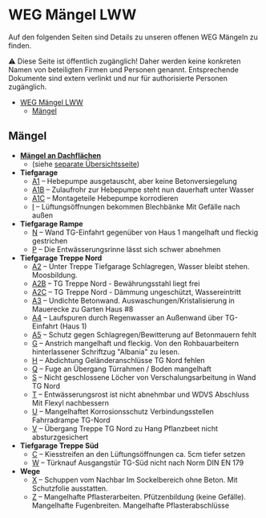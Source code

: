 # WEG Mängel LWW

Auf den folgenden Seiten sind Details zu unseren offenen WEG Mängeln zu finden.

⚠️ Diese Seite ist öffentlich zugänglich! Daher werden keine konkreten Namen von beteiligten Firmen und Personen genannt.
Entsprechende Dokumente sind extern verlinkt und nur für authorisierte Personen zugänglich.

- [WEG Mängel LWW](#weg-mängel-lww)
  - [Mängel](#mängel)

## Mängel

- [**Mängel an Dachflächen**](Dach/index.md)
  - (siehe [separate Übersichtsseite](Dach/index.md))
- **Tiefgarage**
  - [A1](Tiefgarage/A1/index.md) &ndash; Hebepumpe ausgetauscht, aber keine Betonversiegelung
  - [A1B](Tiefgarage/A1B/index.md) &ndash; Zulaufrohr zur Hebepumpe steht nun dauerhaft unter Wasser
  - [A1C](Tiefgarage/A1C/index.md) &ndash; Montageteile Hebepumpe korrodieren
  - [I](Tiefgarage/I/index.md) &ndash; Lüftungsöffnungen bekommen Blechbänke Mit Gefälle nach außen
- **Tiefgarage Rampe**
  - [N](TiefgaragenRampe/N/index.md) &ndash; Wand TG-Einfahrt gegenüber von Haus 1 mangelhaft und fleckig gestrichen
  - [P](TiefgaragenRampe/P/index.md) &ndash; Die Entwässerungsrinne lässt sich schwer abnehmen
- **Tiefgarage Treppe Nord**
  - [A2](TiefgaragenTreppeNord/A2/index.md) &ndash; Unter Treppe Tiefgarage Schlagregen, Wasser bleibt stehen. Moosbildung.
  - [A2B](TiefgaragenTreppeNord/A2B/index.md) &ndash; TG Treppe Nord - Bewährungsstahl liegt frei
  - [A2C](TiefgaragenTreppeNord/A2C/index.md) &ndash; TG Treppe Nord - Dämmung ungeschützt, Wassereintritt
  - [A3](TiefgaragenTreppeNord/A3/index.md) &ndash; Undichte Betonwand. Auswaschungen/Kristalisierung in Mauerecke zu Garten Haus #8
  - [A4](TiefgaragenTreppeNord/A4/index.md) &ndash; Laufspuren durch Regenwasser an Außenwand über TG-Einfahrt (Haus 1)
  - [A5](TiefgaragenTreppeNord/A5/index.md) &ndash; Schutz gegen Schlagregen/Bewitterung auf Betonmauern fehlt
  - [G](TiefgaragenTreppeNord/G/index.md) &ndash; Anstrich mangelhaft und fleckig. Von den Rohbauarbeitern hinterlassener Schriftzug "Albania" zu lesen.
  - [H](TiefgaragenTreppeNord/H/index.md) &ndash; Abdichtung Geländeranschlüsse TG Nord fehlen
  - [Q](TiefgaragenTreppeNord/Q/index.md) &ndash; Fuge an Übergang Türrahmen / Boden mangelhaft
  - [S](TiefgaragenTreppeNord/S/index.md) &ndash; Nicht geschlossene Löcher von Verschalungsarbeitung in Wand TG Nord
  - [T](TiefgaragenTreppeNord/T/index.md) &ndash; Entwässerungsrost ist nicht abnehmbar und WDVS Abschluss Mit Flexyl nachbessern
  - [U](TiefgaragenTreppeNord/U/index.md) &ndash; Mangelhaftet Korrosionsschutz Verbindungsstellen Fahrradrampe TG-Nord
  - [V](TiefgaragenTreppeNord/V/index.md) &ndash; Übergang Treppe TG Nord zu Hang Pflanzbeet nicht absturzgesichert
- **Tiefgarage Treppe Süd**
  - [C](TiefgaragenTreppeSüd/C/index.md) &ndash; Kiesstreifen an den Lüftungsöffnungen ca. 5cm tiefer setzen
  - [W](TiefgaragenTreppeSüd/W/index.md) &ndash; Türknauf Ausgangstür TG-Süd nicht nach Norm DIN EN 179
- **Wege**
  - [X](Wege/X/index.md) &ndash; Schuppen vom Nachbar Im Sockelbereich ohne Beton. Mit Schutzfolie ausstatten.
  - [Z](Wege/Z/index.md) &ndash; Mangelhafte Pflasterarbeiten. Pfützenbildung (keine Gefälle). Mangelhafte Fugenbreiten. Mangelhafte Pflasterabschlüsse

